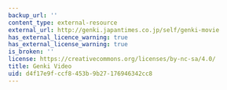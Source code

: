 ```yaml
---
backup_url: ''
content_type: external-resource
external_url: http://genki.japantimes.co.jp/self/genki-movie
has_external_licence_warning: true
has_external_license_warning: true
is_broken: ''
license: https://creativecommons.org/licenses/by-nc-sa/4.0/
title: Genki Video
uid: d4f17e9f-ccf8-453b-9b27-176946342cc8
---
```

